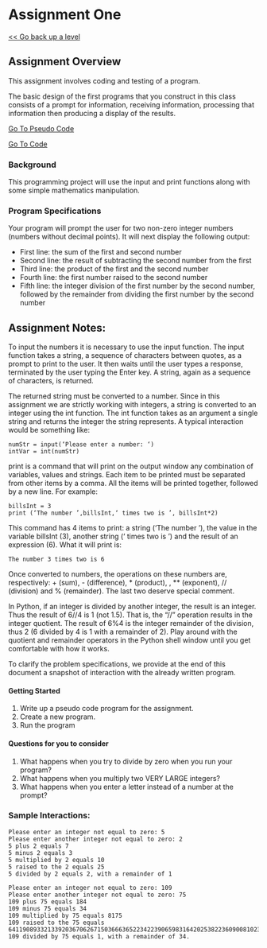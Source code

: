# Assignment One   

[<< Go back up a level](IntroToProgramming.md)

## Assignment Overview

This assignment involves coding and testing of a program. 
 
The basic design of the first programs that you construct in this class consists of a prompt for information, receiving information, processing that information then producing a display of the results.

[Go To Pseudo Code](Assignment1_PseudoCode.txt)

[Go To Code](Assignment1.py)

### Background

This programming project will use the input and print functions along with some simple mathematics manipulation.
 
### Program Specifications

Your program will prompt the user for two non-zero integer numbers (numbers without decimal points).  It will next display the following output:
*   First line: the sum of the first and second number
*   Second line: the result of subtracting the second number from the first
*   Third line: the product of the first and the second number
*   Fourth line: the first number raised to the second number
*   Fifth line: the integer division of the first number by the second number, followed by the remainder from dividing the first number by the second number

## Assignment Notes:

To input the numbers it is necessary to use the input function. The input function takes a string, a sequence of characters between quotes, as a prompt to print to the user. It then waits until the user types a response, terminated by the user typing the Enter key. A string, again as a sequence of characters, is returned.
 
The returned string must be converted to a number. Since in this assignment we are strictly working with integers, a string is converted to an integer using the int function. The int function takes as an argument a single string and returns the integer the string represents. A typical interaction would be something like:
 
    numStr = input(‘Please enter a number: ‘)
    intVar = int(numStr)
 
print is a command that will print on the output window any combination of variables, values and strings. Each item to be printed must be separated from other items by a comma. All the items will be printed together, followed by a new line. For example:
 
    billsInt = 3
    print (‘The number ’,billsInt,‘ times two is ’, billsInt*2)
 
This command has 4 items to print: a string (‘The number ’), the value in the variable billsInt (3), another string (‘ times two is ’) and the result of an expression (6). What it will print is:
 
    The number 3 times two is 6
 
Once converted to numbers, the operations on these numbers are, respectively: + (sum), - (difference), * (product), , ** (exponent), // (division) and % (remainder). The last two deserve special comment.
 
In Python, if an integer is divided by another integer, the result is an integer. Thus the result of 6//4 is 1 (not 1.5).  That is, the “//” operation results in the integer quotient. The result of 6%4 is the integer remainder of the division, thus 2 (6 divided by 4 is 1 with a remainder of 2).  Play around with the quotient and remainder operators in the Python shell window until you get comfortable with how it works.
 
To clarify the problem specifications, we provide at the end of this document a snapshot of interaction with the already written program.
 
#### Getting Started

1.	Write up a pseudo code program for the assignment.
2.	Create a new program.
3.	Run the program
 
 
#### Questions for you to consider

1.	What happens when you try to divide by zero when you run your program?
2.	What happens when you multiply two VERY LARGE integers?
3.	What happens when you enter a letter instead of a number at the prompt?
 
### Sample Interactions:

```
Please enter an integer not equal to zero: 5
Please enter another integer not equal to zero: 2
5 plus 2 equals 7
5 minus 2 equals 3
5 multiplied by 2 equals 10
5 raised to the 2 equals 25
5 divided by 2 equals 2, with a remainder of 1
```

```
Please enter an integer not equal to zero: 109
Please enter another integer not equal to zero: 75
109 plus 75 equals 184
109 minus 75 equals 34
109 multiplied by 75 equals 8175
109 raised to the 75 equals 641190893321339203670626715036663652234223906598316420253822360900810232504714648526497415033069366991408148151773165107451222578274061290462826146705749
109 divided by 75 equals 1, with a remainder of 34.
```